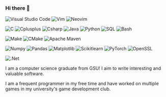### Hi there 👋

<!--
**tSigler2/tSigler2** is a ✨ _special_ ✨ repository because its `README.md` (this file) appears on your GitHub profile.

Here are some ideas to get you started:

- 🔭 I’m currently working on ...
- 🌱 I’m currently learning ...
- 👯 I’m looking to collaborate on ...
- 🤔 I’m looking for help with ...
- 💬 Ask me about ...
- 📫 How to reach me: ...
- 😄 Pronouns: ...
- ⚡ Fun fact: ...
-->
![Visual Studio Code](https://img.shields.io/badge/Visual%20Studio%20Code-blue?style=for-the-badge&logo=visual%20studio%20code) ![Vim](https://img.shields.io/badge/Vim-gray?style=for-the-badge&logo=vim) ![Neovim](https://img.shields.io/badge/Neovim-gray?style=for-the-badge&logo=neovim)

![C](https://img.shields.io/badge/C-gray?style=for-the-badge&logo=C) ![Cplusplus](https://img.shields.io/badge/C%2B%2B-blue?style=for-the-badge&logo=c%2B%2B) ![Csharp](https://img.shields.io/badge/c%23-purple?style=for-the-badge&logo=csharp) ![Java](https://img.shields.io/badge/java-orange?style=for-the-badge&logo=java) ![Python](https://img.shields.io/badge/python-lightblue?style=for-the-badge&logo=python) ![SQL](https://img.shields.io/badge/Sql-yellow?style=for-the-badge&logo=sql) ![Bash](https://img.shields.io/badge/bash-gray?style=for-the-badge&logo=bash)

![Make](https://img.shields.io/badge/Make-gray?style=for-the-badge&logo=make) ![CMake](https://img.shields.io/badge/CMake-gray?style=for-the-badge&logo=cmake) ![Apache Maven](https://img.shields.io/badge/Apache%20Maven-red?style=for-the-badge&logo=Apache%20Maven)

![Numpy](https://img.shields.io/badge/Numpy-blue?style=for-the-badge&logo=numpy) ![Pandas](https://img.shields.io/badge/pandas-yellow?style=for-the-badge&logo=pandas) ![Matplotlib](https://img.shields.io/badge/matplotlib-lightblue?style=for-the-badge&logo=matplotlib) ![Scikitlearn](https://img.shields.io/badge/scikitlearn-white?style=for-the-badge&logo=scikitlearn) ![PyTorch](https://img.shields.io/badge/pytorch-darkgreen?style=for-the-badge&logo=PyTorch) ![OpenSSL](https://img.shields.io/badge/Openssl-black?style=for-the-badge&logo=openssl)

![.Net](https://img.shields.io/badge/.net-purple?style=for-the-badge&logo=dotnet)

I am a computer science graduate from GSU! I aim to write interesting and valuable software.

I am a frequent programmer in my free time and have worked on multiple games in my university's game development club.
